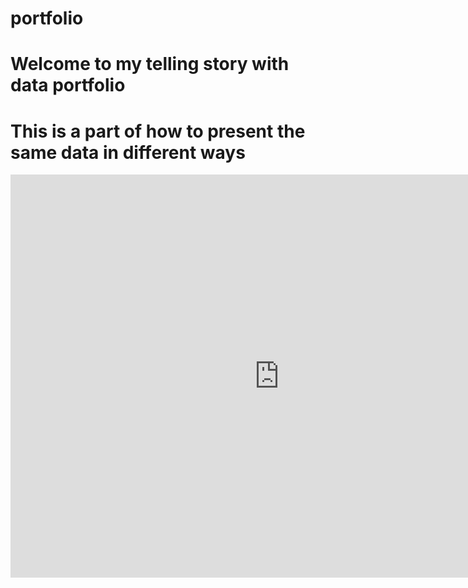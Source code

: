 # portfolio
# Welcome to my telling story with data portfolio
# This is a part of how to present the same data in different ways 
<iframe src="https://data.oecd.org/chart/7f9N" width="860" height="645" style="border: 0" mozallowfullscreen="true" webkitallowfullscreen="true" allowfullscreen="true"><a href="https://data.oecd.org/chart/7f9N" target="_blank">OECD Chart: General government debt, Total, % of GDP, 2022 or latest available</a></iframe>
